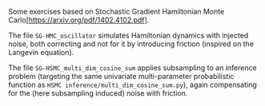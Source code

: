 Some exercises based on Stochastic Gradient Hamiltonian Monte Carlo[https://arxiv.org/pdf/1402.4102.pdf].

The file `SG-HMC_oscillator` simulates Hamiltonian dynamics with injected noise, both correcting and not for it by introducing friction (inspired on the Langevin equation).

The file `SG-HSMC_multi_dim_cosine_sum` applies subsampling to an inference problem (targeting the same univariate multi-parameter probabilistic function as `HSMC inference/multi_dim_cosine_sum.py`), again compensating for the (here subsampling induced) noise with friction. 

